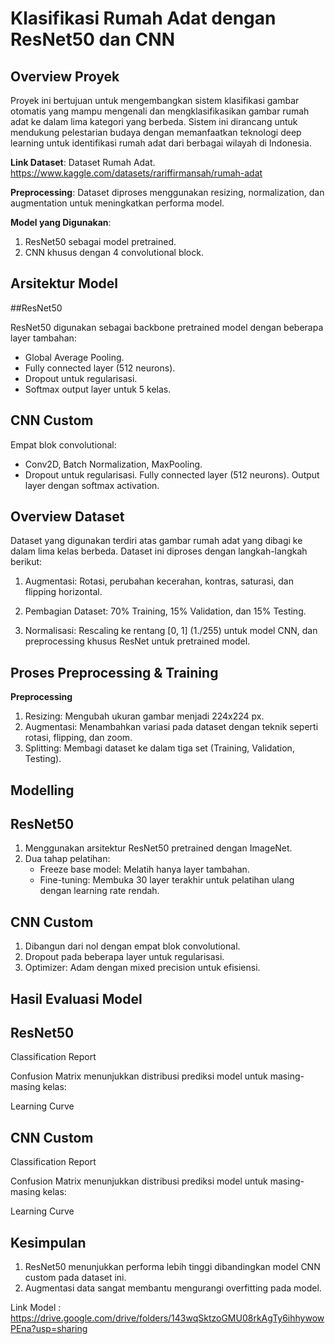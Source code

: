 # Klasifikasi Rumah Adat dengan ResNet50 dan CNN

## Overview Proyek

Proyek ini bertujuan untuk mengembangkan sistem klasifikasi gambar otomatis yang mampu mengenali dan mengklasifikasikan gambar rumah adat ke dalam lima kategori yang berbeda. Sistem ini dirancang untuk mendukung pelestarian budaya dengan memanfaatkan teknologi deep learning untuk identifikasi rumah adat dari berbagai wilayah di Indonesia.

**Link Dataset**: Dataset Rumah Adat. https://www.kaggle.com/datasets/rariffirmansah/rumah-adat

**Preprocessing**: Dataset diproses menggunakan resizing, normalization, dan augmentation untuk meningkatkan performa model.

**Model yang Digunakan**: 
1. ResNet50 sebagai model pretrained.
2. CNN khusus dengan 4 convolutional block.

## Arsitektur Model

##ResNet50

ResNet50 digunakan sebagai backbone pretrained model dengan beberapa layer tambahan:

- Global Average Pooling.
- Fully connected layer (512 neurons).
- Dropout untuk regularisasi.
- Softmax output layer untuk 5 kelas.

## CNN Custom
Empat blok convolutional:
- Conv2D, Batch Normalization, MaxPooling.
- Dropout untuk regularisasi.
Fully connected layer (512 neurons).
Output layer dengan softmax activation.

## Overview Dataset

Dataset yang digunakan terdiri atas gambar rumah adat yang dibagi ke dalam lima kelas berbeda. Dataset ini diproses dengan langkah-langkah berikut:

1. Augmentasi:
   Rotasi, perubahan kecerahan, kontras, saturasi, dan flipping horizontal.

2. Pembagian Dataset:
   70% Training, 15% Validation, dan 15% Testing.
   
4. Normalisasi:
   Rescaling ke rentang [0, 1] (1./255) untuk model CNN, dan preprocessing khusus ResNet untuk pretrained model.

## Proses Preprocessing & Training

**Preprocessing**
1. Resizing: Mengubah ukuran gambar menjadi 224x224 px.
2. Augmentasi: Menambahkan variasi pada dataset dengan teknik seperti rotasi, flipping, dan zoom.
3. Splitting: Membagi dataset ke dalam tiga set (Training, Validation, Testing).

## Modelling

## ResNet50

1. Menggunakan arsitektur ResNet50 pretrained dengan ImageNet.
2. Dua tahap pelatihan:
   - Freeze base model: Melatih hanya layer tambahan.
   - Fine-tuning: Membuka 30 layer terakhir untuk pelatihan ulang dengan learning rate rendah.

## CNN Custom
1. Dibangun dari nol dengan empat blok convolutional.
2. Dropout pada beberapa layer untuk regularisasi.
3. Optimizer: Adam dengan mixed precision untuk efisiensi.

## Hasil Evaluasi Model
## ResNet50
Classification Report

Confusion Matrix menunjukkan distribusi prediksi model untuk masing-masing kelas:

Learning Curve

## CNN Custom
Classification Report

Confusion Matrix menunjukkan distribusi prediksi model untuk masing-masing kelas:

Learning Curve



## Kesimpulan
1. ResNet50 menunjukkan performa lebih tinggi dibandingkan model CNN custom pada dataset ini.
2. Augmentasi data sangat membantu mengurangi overfitting pada model.

Link Model : https://drive.google.com/drive/folders/143wqSktzoGMU08rkAgTy6ihhywowPEna?usp=sharing
